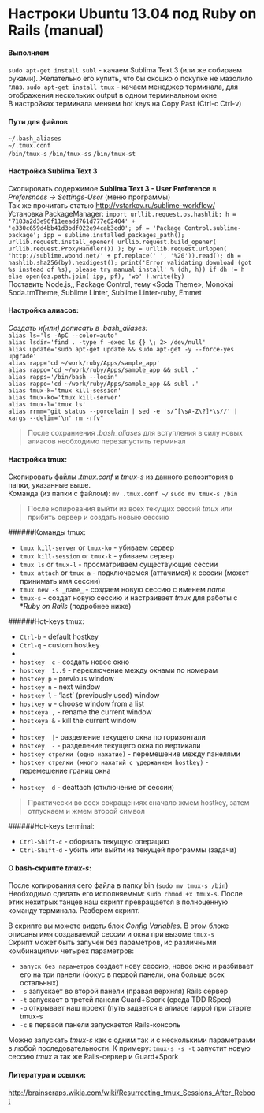 # Настроки Ubuntu 13.04 под Ruby on Rails (manual)

#### Выполняем
`sudo apt-get install subl` - качаем Sublima Text 3 (или же собираем руками). Желательно его купить, что бы окошко о покупке не мазолило глаз.
`sudo apt-get install tmux` - качаем менеджер терминала, для отображения нескольких output в одном терминальном окне  
В настройках терминала меняем hot keys на Copy Past (Ctrl-c Ctrl-v)

#### Пути для файлов
`~/.bash_aliases`   
`~/.tmux.conf`  
`/bin/tmux-s`
`/bin/tmux-ss`
`/bin/tmux-st` 
  
#### Настройка Sublima Text 3
Скопировать содержимое **Sublima Text 3 - User Preference** в *Prefersnces -> Settings-User* (меню программы)  
Так же прочитать статью http://vstarkov.ru/sublime-workflow/   
Установка PackageManager: `import urllib.request,os,hashlib; h = '7183a2d3e96f11eeadd761d777e62404' + 'e330c659d4bb41d3bdf022e94cab3cd0'; pf = 'Package Control.sublime-package'; ipp = sublime.installed_packages_path(); urllib.request.install_opener( urllib.request.build_opener( urllib.request.ProxyHandler()) ); by = urllib.request.urlopen( 'http://sublime.wbond.net/' + pf.replace(' ', '%20')).read(); dh = hashlib.sha256(by).hexdigest(); print('Error validating download (got %s instead of %s), please try manual install' % (dh, h)) if dh != h else open(os.path.join( ipp, pf), 'wb' ).write(by)`  
Поставить Node.js,, Package Control, тему «Soda Theme», Monokai Soda.tmTheme, Sublime Linter, Sublime Linter-ruby, Emmet
  
#### Настройка алиасов:
 *Создать и(или) дописать в .bash_aliases:*  
`alias ls='ls -ApC --color=auto'`  
`alias lsdir='find . -type f -exec ls {} \; 2> /dev/null'`  
`alias update='sudo apt-get update && sudo apt-get -y --force-yes  upgrade'`  
`alias rapp='cd ~/work/ruby/Apps/sample_app'`  
`alias rappo='cd ~/work/ruby/Apps/sample_app && subl .'`  
`alias rapps='/bin/bash --login'`  
`alias rappo='cd ~/work/ruby/Apps/sample_app && subl .'`  
`alias tmux-k='tmux kill-session'`  
`alias tmux-ko='tmux kill-server'`  
`alias tmux-l='tmux ls'`  
`alias rrmm="git status --porcelain | sed -e 's/^[\sA-Z\?]*\s//' | xargs --delim='\n' rm -rfv"` 
 
> После сохраниения *.bash_aliases* для вступления в силу новых алиасов необходимо перезапустить терминал

#### Настройка tmux:
Скопировать файлы *.tmux.conf* и *tmux-s* из данного репозитория в папки, указанные выше.  
Команда (из папки с файлом): `mv .tmux.conf ~/`  `sudo mv tmux-s /bin`
> После копирования выйти из всех текущих сессий *tmux* или прибить сервер и создать новыю сессию  

######Команды tmux:
* `tmux kill-server` or `tmux-ko` - убиваем сервер
* `tmux kill-session` or `tmux-k` - убиваем сервер
* `tmux ls` or `tmux-l` - просматриваем существующие сессии
* `tmux attach` or `tmux a` - подключаемся (аттачимся) к сессии (может принимать имя сессии)
* `tmux new -s _name_` - создаем новую сессию с именем *_name_*
* `tmux-s` - создат новую сессию и настраивает *tmux* для работы с **Ruby on Rails* (подробнее ниже)

######Hot-keys tmux:
* `Ctrl-b` - default hostkey
* `Ctrl-q` - custom hostkey
*
* `hostkey  c` - создать новое окно
* `hostkey  1..9` - переключение между окнами по номерам
* `hostkey p` - previous window
* `hostkey n` - next window
* `hostkey l` - ‘last’ (previously used) window
* `hostkey w` - choose window from a list
* `hostkeya ,` - rename the current window
* `hostkeya &`  - kill the current window
* 
* `hostkey  |`- разделение текущего окна по горизонтали  
* `hostkey  -` - разделение текущего окна по вертикали 
* `hostkey стрелки (одно нажатие)` - перемешение между панелями
* `hostkey стрелки (много нажатий с удержанием hostkey)` - перемешение границ окна
* 
* `hostkey  d` - deattach (отключение от сессии)  

> Практически во всех сокращениях сначало жмем hostkey, затем отпускаем и жмем второй символ

######Hot-keys terminal:
* `Ctrl-Shift-c` - оборвать текущую операцию  
* `Ctrl-Shift-d` - убить или выйти из текущей программы (задачи)  

#### O bash-скрипте *tmux-s*:
После копирования сего файла в папку bin (`sudo mv tmux-s /bin`) Необходимо сделать его исполняемым: `sudo chmod +x tmux-s`. После этих нехитрых танцев наш скрипт превращается в полноценную команду терминала. Разберем скрипт.  

В скрипте вы можете видеть блок *Config Variables*. В этом блоке описаны имя создаваемой сессии и окна при вызоме `tmux-s`  
Скрипт может быть запучен без параметров, ис различными комбинациями четырех параметров:
* `запуск без параметров` создает нову сессию, новое окно и разбивает его на три панели (фокус в первой панели, она больше всех остальных)
* `-s` запускает во второй панели (правая верхняя) Rails сервер
* `-t` запускает в третей панели Guard+Spork (среда TDD RSpec)
* `-o` открывает наш проект (путь задается в алиасе rappo) при старте tmux-s
* `-c` в перваой панели запускается Rails-консоль  

Можно запускать *tmux-s* как с одним так и с несколькими параметрами в любой последовательности. К примеру: `tmux-s -s -t` запустит новую сессию *tmux* а так же Rails-сервер и Guard+Spork

#### Литература и ссылки:
http://brainscraps.wikia.com/wiki/Resurrecting_tmux_Sessions_After_Reboot
